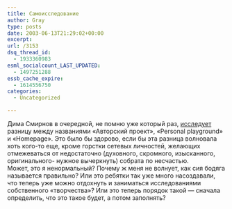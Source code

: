 ```yaml
---
title: Самоисследование
author: Gray
type: posts
date: 2003-06-13T21:29:02+00:00
excerpt:
url: /3153
dsq_thread_id:
  - 1933360983
esml_socialcount_LAST_UPDATED:
  - 1497251288
essb_cache_expire:
  - 1614556750
categories:
  - Uncategorized

---
```








Дима Смирнов в очередной, не помню уже который раз, <a href="http://register.spectator.ru/13.06.2003/4" target="_blank">исследует</a> разницу между названиями &#171;Авторский проект&#187;, &#171;Personal playground&#187; и &#171;Homepage&#187;. Это было бы здорово, если бы эта разница волновала хоть кого-то еще, кроме горстки сетевых личностей, желающих отмежеваться от недостаточно (духовного, скромного, изысканного, оригинального- нужное вычеркнуть) собрата по несчастью.  
Может, это я ненормальный? Почему ж меня не волнует, как сия бодяга называется правильно? Или это ребятки так уже много насоздавали, что теперь уже можно отдохнуть и заниматься исследованиями собственного &#171;творчества&#187;? Или это теперь порядок такой &#8212; сначала определить, что это такое будет, а потом заполнять?